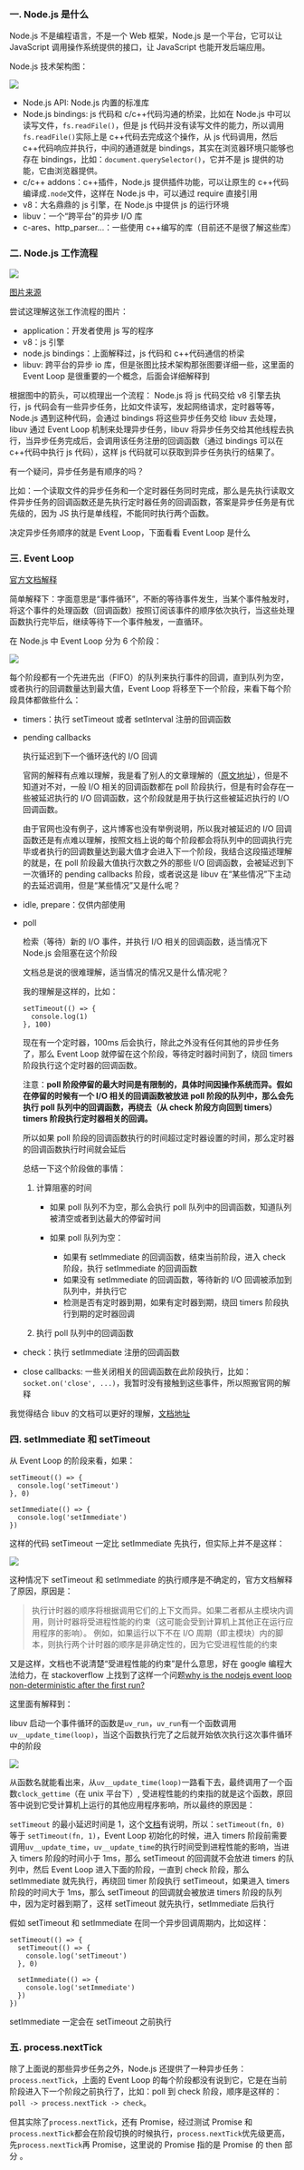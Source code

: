 ### 一. Node.js 是什么

Node.js 不是编程语言，不是一个 Web 框架，Node.js 是一个平台，它可以让 JavaScript 调用操作系统提供的接口，让 JavaScript 也能开发后端应用。

Node.js 技术架构图：

![](/madao.github.io/database/images/articles/node/basis/image.png)

- Node.js API: Node.js 内置的标准库
- Node.js bindings: js 代码和 c/c++代码沟通的桥梁，比如在 Node.js 中可以读写文件，`fs.readFile()`，但是 js 代码并没有读写文件的能力，所以调用`fs.readFile()`实际上是 c++代码去完成这个操作，从 js 代码调用，然后 c++代码响应并执行，中间的通道就是 bindings，其实在浏览器环境只能够也存在 bindings，比如：`document.querySelector()`，它并不是 js 提供的功能，它由浏览器提供。
- c/c++ addons：c++插件，Node.js 提供插件功能，可以让原生的 c++代码编译成`.node`文件，这样在 Node.js 中，可以通过 require 直接引用
- v8：大名鼎鼎的 js 引擎，在 Node.js 中提供 js 的运行环境
- libuv：一个“跨平台”的异步 I/O 库
- c-ares、http_parser...：一些使用 c++编写的库（目前还不是很了解这些库）

### 二. Node.js 工作流程

![](/madao.github.io/database/images/articles/node/basis/image1.jpeg)

[图片来源](https://mobile.twitter.com/BusyRich/status/494959181871316992)

尝试这理解这张工作流程的图片：

- application：开发者使用 js 写的程序
- v8：js 引擎
- node.js bindings：上面解释过，js 代码和 c++代码通信的桥梁
- libuv: 跨平台的异步 io 库，但是张图比技术架构那张图要详细一些，这里面的 Event Loop 是很重要的一个概念，后面会详细解释到

根据图中的箭头，可以梳理出一个流程：
Node.js 将 js 代码交给 v8 引擎去执行，js 代码会有一些异步任务，比如文件读写，发起网络请求，定时器等等，Node.js 遇到这种代码，会通过 bindings 将这些异步任务交给 libuv 去处理，libuv 通过 Event Loop 机制来处理异步任务，libuv 将异步任务交给其他线程去执行，当异步任务完成后，会调用该任务注册的回调函数（通过 bindings 可以在 c++代码中执行 js 代码），这样 js 代码就可以获取到异步任务执行的结果了。

有一个疑问，异步任务是有顺序的吗？

比如：一个读取文件的异步任务和一个定时器任务同时完成，那么是先执行读取文件异步任务的回调函数还是先执行定时器任务的回调函数，答案是异步任务是有优先级的，因为 JS 执行是单线程，不能同时执行两个函数。

决定异步任务顺序的就是 Event Loop，下面看看 Event Loop 是什么

### 三. Event Loop

[官方文档解释](https://nodejs.org/zh-cn/docs/guides/event-loop-timers-and-nexttick/)

简单解释下：字面意思是“事件循环”，不断的等待事件发生，当某个事件触发时，将这个事件的处理函数（回调函数）按照订阅该事件的顺序依次执行，当这些处理函数执行完毕后，继续等待下一个事件触发，一直循环。

在 Node.js 中 Event Loop 分为 6 个阶段：

![](/madao.github.io/database/images/articles/node/basis/image2.png)

每个阶段都有一个先进先出（FIFO）的队列来执行事件的回调，直到队列为空，或者执行的回调数量达到最大值，Event Loop 将移至下一个阶段，来看下每个阶段具体都做些什么：

- timers：执行 setTimeout 或者 setInterval 注册的回调函数

- pending callbacks

  执行延迟到下一个循环迭代的 I/O 回调

  官网的解释有点难以理解，我是看了别人的文章理解的（[原文地址](https://set.sh/post/200317-how-nodejs-event-loop-works)），但是不知道对不对，一般 I/O 相关的回调函数都在 poll 阶段执行，但是有时会存在一些被延迟执行的 I/O 回调函数，这个阶段就是用于执行这些被延迟执行的 I/O 回调函数。

  由于官网也没有例子，这片博客也没有举例说明，所以我对被延迟的 I/O 回调函数还是有点难以理解，按照文档上说的每个阶段都会将队列中的回调执行完毕或者执行的回调数量达到最大值才会进入下一个阶段，我结合这段描述理解的就是，在 poll 阶段最大值执行次数之外的那些 I/O 回调函数，会被延迟到下一次循环的 pending callbacks 阶段，或者说这是 libuv 在“某些情况”下主动的去延迟调用，但是“某些情况”又是什么呢？

- idle, prepare：仅供内部使用
- poll

  检索（等待）新的 I/O 事件，并执行 I/O 相关的回调函数，适当情况下 Node.js 会阻塞在这个阶段

  文档总是说的很难理解，适当情况的情况又是什么情况呢？

  我的理解是这样的，比如：

  ```
  setTimeout(() => {
    console.log(1)
  }, 100)
  ```

  现在有一个定时器，100ms 后会执行，除此之外没有任何其他的异步任务了，那么 Event Loop 就停留在这个阶段，等待定时器时间到了，绕回 timers 阶段执行这个定时器的回调函数。

  注意：**poll 阶段停留的最大时间是有限制的，具体时间因操作系统而异。假如在停留的时候有一个 I/O 相关的回调函数被放进 poll 阶段的队列中，那么会先执行 poll 队列中的回调函数，再绕去（从 check 阶段方向回到 timers） timers 阶段执行定时器相关的回调。**

  所以如果 poll 阶段的回调函数执行的时间超过定时器设置的时间，那么定时器的回调函数执行时间就会延后

  总结一下这个阶段做的事情：

  1. 计算阻塞的时间

     - 如果 poll 队列不为空，那么会执行 poll 队列中的回调函数，知道队列被清空或者到达最大的停留时间

     - 如果 poll 队列为空：

       - 如果有 setImmediate 的回调函数，结束当前阶段，进入 check 阶段，执行 setImmediate 的回调函数
       - 如果没有 setImmediate 的回调函数，等待新的 I/O 回调被添加到队列中，并执行它
       - 检测是否有定时器到期，如果有定时器到期，绕回 timers 阶段执行到期的定时器回调

  2. 执行 poll 队列中的回调函数

- check：执行 setImmediate 注册的回调函数
- close callbacks: 一些关闭相关的回调函数在此阶段执行，比如：
  `socket.on('close', ...)`，我暂时没有接触到这些事件，所以照搬官网的解释

我觉得结合 libuv 的文档可以更好的理解，[文档地址](http://docs.libuv.org/en/latest/design.html)

### 四. setImmediate 和 setTimeout

从 Event Loop 的阶段来看，如果：

```
setTimeout(() => {
  console.log('setTimeout')
}, 0)

setImmediate(() => {
  console.log('setImmediate')
})
```

这样的代码 setTimeout 一定比 setImmediate 先执行，但实际上并不是这样：

![](/madao.github.io/database/images/articles/node/basis/image3.png)

这种情况下 setTimeout 和 setImmediate 的执行顺序是不确定的，官方文档解释了原因，原因是：

> 执行计时器的顺序将根据调用它们的上下文而异。如果二者都从主模块内调用，则计时器将受进程性能的约束（这可能会受到计算机上其他正在运行应用程序的影响）。
> 例如，如果运行以下不在 I/O 周期（即主模块）内的脚本，则执行两个计时器的顺序是非确定性的，因为它受进程性能的约束

又是这样，文档也不说清楚“受进程性能的约束”是什么意思，好在 google 编程大法给力，在 stackoverflow 上找到了这样一个问题[why is the nodejs event loop non-deterministic after the first run?](https://stackoverflow.com/questions/43566082/why-is-the-nodejs-event-loop-non-deterministic-after-the-first-run)

这里面有解释到：

libuv 启动一个事件循环的函数是`uv_run`，`uv_run`有一个函数调用`uv__update_time(loop)`，当这个函数执行完了之后就开始依次执行这次事件循环中的阶段

![](/madao.github.io/database/images/articles/node/basis/image4.png)

从函数名就能看出来，从`uv__update_time(loop)`一路看下去，最终调用了一个函数`clock_gettime`（在 unix 平台下）, 受进程性能的约束指的就是这个函数，原回答中说到它受计算机上运行的其他应用程序影响，所以最终的原因是：

`setTimeout` 的最小延迟时间是 1，这个[文档](https://nodejs.org/dist/latest-v15.x/docs/api/timers.html#timers_settimeout_callback_delay_args)有说明，所以：`setTimeout(fn, 0)` 等于 `setTimeout(fn, 1)`，Event Loop 初始化的时候，进入 timers 阶段前需要调用`uv__update_time`，`uv__update_time`的执行时间受到进程性能的影响，当进入 timers 阶段的时间小于 1ms，那么 setTimeout 的回调就不会放进 timers 的队列中，然后 Event Loop 进入下面的阶段，一直到 check 阶段，那么 setImmediate 就先执行，再绕回 timer 阶段执行 setTimeout，如果进入 timers 阶段的时间大于 1ms，那么 setTimeout 的回调就会被放进 timers 阶段的队列中，因为定时器到期了，这样 setTimeout 就先执行，setImmediate 后执行

假如 setTimeout 和 setImmediate 在同一个异步回调周期内，比如这样：

```
setTimeout(() => {
  setTimeout(() => {
    console.log('setTimeout')
  }, 0)

  setImmediate(() => {
    console.log('setImmediate')
  })
})
```

setImmediate 一定会在 setTimeout 之前执行

### 五. process.nextTick

除了上面说的那些异步任务之外，Node.js 还提供了一种异步任务：`process.nextTick`，上面的 Event Loop 的每个阶段都没有说到它，它是在当前阶段进入下一个阶段之前执行了，比如：poll 到 check 阶段，顺序是这样的：`poll -> process.nextTick -> check`。

但其实除了`process.nextTick`，还有 Promise，经过测试 Promise 和`process.nextTick`都会在阶段切换的时候执行，`process.nextTick`优先级更高，先`process.nextTick`再 Promise，这里说的 Promise 指的是 Promise 的 then 部分
。
